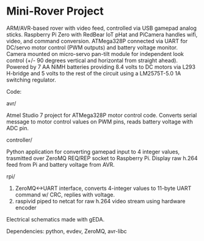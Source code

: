 # Mini-Rover Project

ARM/AVR-based rover with video feed, controlled via USB gamepad analog sticks.  Raspberry Pi Zero with
RedBear IoT pHat and PiCamera handles wifi, video, and command conversion.  ATMega328P connected via
UART for DC/servo motor control (PWM outputs) and battery voltage monitor.  Camera mounted on micro-servo
pan-tilt module for independent look control (+/- 90 degrees vertical and horizontal from straight ahead).
Powered by 7 AA NiMH batteries providing 8.4 volts to DC motors via L293 H-bridge and 5 volts to the rest 
of the circuit using a LM2575T-5.0 1A switching regulator.

Code:

avr/

Atmel Studio 7 project for ATMega328P motor control code.  Converts serial message
to motor control values on PWM pins, reads battery voltage with ADC pin.

controller/

Python application for converting gamepad input to 4 integer values, trasmitted
over ZeroMQ REQ/REP socket to Raspberry Pi.  Display raw h.264 feed from Pi and
battery voltage from AVR. 

rpi/

1) ZeroMQ<->UART interface, converts 4-integer values to 11-byte UART command w/ CRC, replies 
with voltage.  
2) raspivid piped to netcat for raw h.264 video stream using hardware encoder

Electrical schematics made with gEDA.

Dependencies:
python, evdev, ZeroMQ, avr-libc

